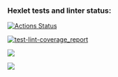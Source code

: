 ### Hexlet tests and linter status:
[![Actions Status](https://github.com/nesquick017/frontend-project-46/workflows/hexlet-check/badge.svg)](https://github.com/nesquick017/frontend-project-46/actions)

[![test-lint-coverage_report](https://github.com/nesquick017/frontend-project-46/actions/workflows/test-lint-coverage.yml.yml/badge.svg)](https://github.com/nesquick017/frontend-project-46/actions/workflows/test-lint-coverage.yml.yml)

<a href="https://codeclimate.com/github/nesquick017/frontend-project-46_1/maintainability"><img src="https://api.codeclimate.com/v1/badges/eecb85138be6476cedb4/maintainability" /></a>

<a href="https://codeclimate.com/github/nesquick017/frontend-project-46_1/test_coverage"><img src="https://api.codeclimate.com/v1/badges/eecb85138be6476cedb4/test_coverage" /></a>
